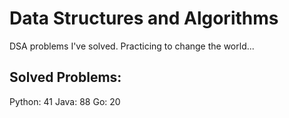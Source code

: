 # Data Structures and Algorithms
DSA problems I've solved. Practicing to change the world...

## Solved Problems:
Python: 41
Java: 88
Go: 20

